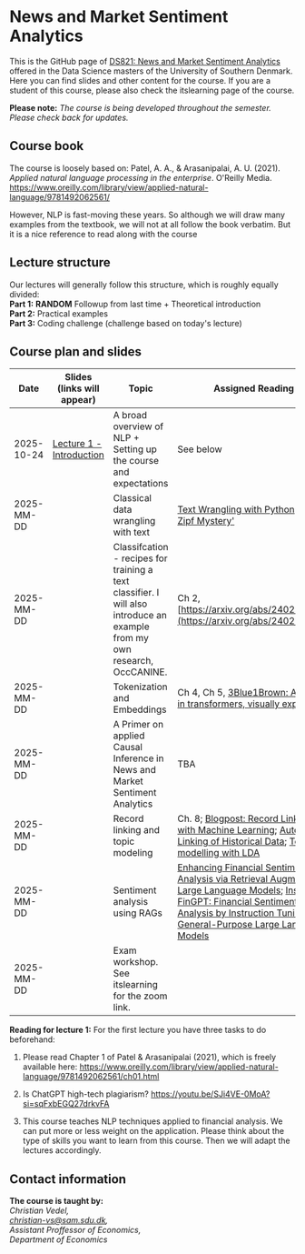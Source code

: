 # News and Market Sentiment Analytics
This is the GitHub page of [DS821: News and Market Sentiment Analytics](https://odin.sdu.dk/sitecore/index.php?a=fagbesk&id=156413&lang=en) offered in the Data Science masters of the University of Southern Denmark. Here you can find slides and other content for the course. If you are a student of this course, please also check the itslearning page of the course.  

**Please note:** *The course is being developed throughout the semester. Please check back for updates.*
## Course book
The course is loosely based on:
Patel, A. A., & Arasanipalai, A. U. (2021). _Applied natural language processing in the enterprise_. O'Reilly Media. https://www.oreilly.com/library/view/applied-natural-language/9781492062561/

However, NLP is fast-moving these years. So although we will draw many examples from the textbook, we will not at all follow the book verbatim. But it is a nice reference to read along with the course

## Lecture structure
Our lectures will generally follow this structure, which is roughly equally divided:  
**Part 1:** **RANDOM** Followup from last time + Theoretical introduction  
**Part 2:** Practical examples  
**Part 3:** Coding challenge (challenge based on today's lecture)

## Course plan and slides
| Date| Slides (links will appear)| Topic | Assigned Reading | Coding challenge |
| ---------- | ------------- | ------------------------------------- | ----------------- | ----------------- | 
| 2025-10-24 | [Lecture 1 - Introduction](https://raw.githack.com/christianvedels/News_and_Market_Sentiment_Analytics/refs/heads/main/Lecture%201%20-%20Introduction/Slides.html) | A broad overview of NLP + Setting up the course and expectations  | See below |  |
| 2025-MM-DD |  | Classical data wrangling with text | [Text Wrangling with Python](https://blog.devgenius.io/text-wrangling-with-python-a-comprehensive-guide-to-nlp-and-nltk-f7553e713291) + ['The Zipf Mystery'](https://youtu.be/fCn8zs912OE?si=xVMA63kt9M99Qvjx) |  |
| 2025-MM-DD |  | Classifcation - recipes for training a text classifier. I will also introduce an example from my own research, OccCANINE. | Ch 2, [https://arxiv.org/abs/2402.13604](https://arxiv.org/abs/2402.13604) |  |
| 2025-MM-DD |  | Tokenization and Embeddings | Ch 4, Ch 5, [3Blue1Brown: Attention in transformers, visually explained](https://youtu.be/eMlx5fFNoYc?si=HtfNuNlO4Y0e3olH) |  |
| 2025-MM-DD |  | A Primer on applied Causal Inference in News and Market Sentiment Analytics | TBA |  |
| 2025-MM-DD |  | Record linking and topic modeling | Ch. 8; [Blogpost: Record Linkage with Machine Learning](https://blog.damavis.com/en/record-linkage-with-machine-learning/); [Automated Linking of Historical Data](https://www.nber.org/papers/w25825); [Topic modelling with LDA](https://towardsdatascience.com/latent-dirichlet-allocation-lda-9d1cd064ffa2) |  |
| 2025-MM-DD |  | Sentiment analysis using RAGs | [Enhancing Financial Sentiment Analysis via Retrieval Augmented Large Language Models](https://arxiv.org/abs/2310.04027); [Instruct-FinGPT: Financial Sentiment Analysis by Instruction Tuning of General-Purpose Large Language Models](https://arxiv.org/abs/2306.12659) |  |
| 2025-MM-DD |  | Exam workshop. See itslearning for the zoom link. |  |  |                      


**Reading for lecture 1:**
For the first lecture you have three tasks to do beforehand:

1. Please read Chapter 1 of Patel & Arasanipalai (2021), which is freely available here: https://www.oreilly.com/library/view/applied-natural-language/9781492062561/ch01.html

2. Is ChatGPT high-tech plagiarism? https://youtu.be/SJi4VE-0MoA?si=sqFxbEGQ27drkvFA  

3. This course teaches NLP techniques applied to financial analysis. We can put more or less weight on the application. Please think about the type of skills you want to learn from this course. Then we will adapt the lectures accordingly.


## Contact information
**The course is taught by:**  
*Christian Vedel,*  
*christian-vs@sam.sdu.dk,*  
*Assistant Proffessor of Economics,*  
*Department of Economics*  
